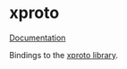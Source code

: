 # xproto

[Documentation](https://docs.rs/xproto)

Bindings to the [xproto library](https://gitlab.freedesktop.org/xorg/proto/xproto).
